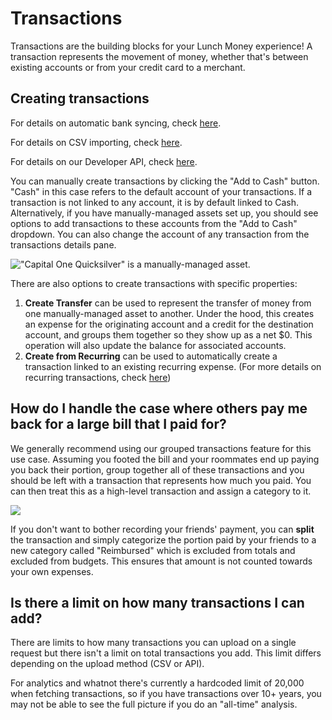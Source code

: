 # Transactions

Transactions are the building blocks for your Lunch Money experience! A transaction represents the movement of money, whether that's between existing accounts or from your credit card to a merchant. 

## Creating transactions

For details on automatic bank syncing, check [here](../importing-transactions/automatic-imports.md).

For details on CSV importing, check [here](../importing-transactions/import-via-csv.md).

For details on our Developer API, check [here](../importing-transactions/developer-api.md).

You can manually create transactions by clicking the "Add to Cash" button. "Cash" in this case refers to the default account of your transactions. If a transaction is not linked to any account, it is by default linked to Cash. Alternatively, if you have manually-managed assets set up, you should see options to add transactions to these accounts from the "Add to Cash" dropdown. You can also change the account of any transaction from the transactions details pane.

![&quot;Capital One Quicksilver&quot; is a manually-managed asset.](../.gitbook/assets/screen-shot-2020-06-20-at-1.15.53-pm%20%281%29.png)

There are also options to create transactions with specific properties:

1. **Create Transfer** can be used to represent the transfer of money from one manually-managed asset to another. Under the hood, this creates an expense for the originating account and a credit for the destination account, and groups them together so they show up as a net $0. This operation will also update the balance for associated accounts.
2. **Create from Recurring** can be used to automatically create a transaction linked to an existing recurring expense. \(For more details on recurring transactions, check [here](recurring-items.md#recurring-transactions)\)

## How do I handle the case where others pay me back for a large bill that I paid for?

We generally recommend using our grouped transactions feature for this use case. Assuming you footed the bill and your roommates end up paying you back their portion, group together all of these transactions and you should be left with a transaction that represents how much you paid. You can then treat this as a high-level transaction and assign a category to it.

![](../.gitbook/assets/group-gif-2.gif)

If you don't want to bother recording your friends' payment, you can **split** the transaction and simply categorize the portion paid by your friends to a new category called "Reimbursed" which is excluded from totals and excluded from budgets. This ensures that amount is not counted towards your own expenses.

## Is there a limit on how many transactions I can add?

There are limits to how many transactions you can upload on a single request but there isn't a limit on total transactions you add. This limit differs depending on the upload method \(CSV or API\).

For analytics and whatnot there's currently a hardcoded limit of 20,000 when fetching transactions, so if you have transactions over 10+ years, you may not be able to see the full picture if you do an "all-time" analysis.



